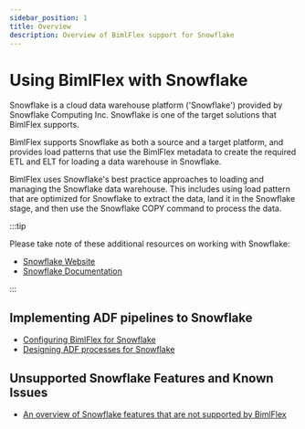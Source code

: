 ```yaml
---
sidebar_position: 1
title: Overview
description: Overview of BimlFlex support for Snowflake
---
```

# Using BimlFlex with Snowflake

Snowflake is a cloud data warehouse platform ('Snowflake') provided by Snowflake Computing Inc. Snowflake is one of the target solutions that BimlFlex supports.

BimlFlex supports Snowflake as both a source and a target platform, and provides load patterns that use the BimlFlex metadata to create the required ETL and ELT for loading a data warehouse in Snowflake.

BimlFlex uses Snowflake's best practice approaches to loading and managing the Snowflake data warehouse. This includes using load pattern that are optimized for Snowflake to extract the data, land it in the Snowflake stage, and then use the Snowflake COPY command to process the data.



:::tip

Please take note of these additional resources on working with Snowflake:

* [Snowflake Website](https://www.snowflake.com/)  
* [Snowflake Documentation](https://docs.snowflake.com/)

:::


## Implementing ADF pipelines to Snowflake

* [Configuring BimlFlex for Snowflake](./snowflake-configuration)
* [Designing ADF processes for Snowflake](./implementing-snowflake-in-adf)

## Unsupported Snowflake Features and Known Issues

* [An overview of Snowflake features that are not supported by BimlFlex](./unsupported-snowflake-features)
